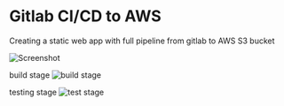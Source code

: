 # Gitlab CI/CD to AWS
Creating a static web app with full pipeline from gitlab to AWS S3 bucket

![Screenshot](https://user-images.githubusercontent.com/95013498/208266148-7d3aa10e-e76d-4cff-b958-f6efd2e5525e.png)

build stage
![build stage](https://user-images.githubusercontent.com/95013498/208266188-a7721598-e4e1-493b-834c-6274a5490b9a.png)

testing stage
![test stage](https://user-images.githubusercontent.com/95013498/208266241-1ec99be0-9c52-4147-b5c2-dff531f7cdad.png)

